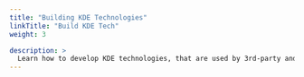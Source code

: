 ```yaml
---
title: "Building KDE Technologies"
linkTitle: "Build KDE Tech"
weight: 3

description: >
  Learn how to develop KDE technologies, that are used by 3rd-party and KDE Extensions' developers.
---
```

